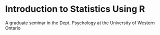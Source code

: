 # Introduction to Statistics Using R

A graduate seminar in the Dept. Psychology at the University of
Western Ontario

